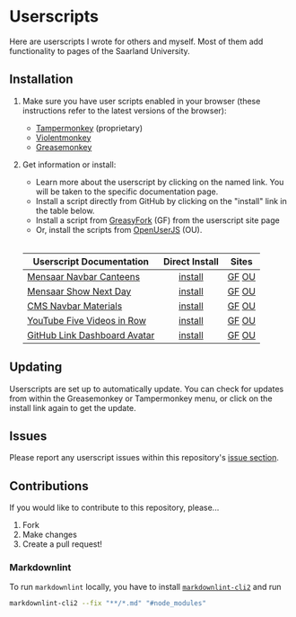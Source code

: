 # Userscripts

Here are userscripts I wrote for others and myself. Most of
them add functionality to pages of the Saarland University.

## Installation

1. Make sure you have user scripts enabled in your browser
   (these instructions refer to the latest versions of the
   browser):

   - [Tampermonkey](https://www.tampermonkey.net/) (proprietary)
   - [Violentmonkey](https://violentmonkey.github.io/get-it/)
   - [Greasemonkey](https://addons.mozilla.org/firefox/addon/greasemonkey/)

2. Get information or install:

   - Learn more about the userscript by clicking on the
     named link. You will be taken to the specific
     documentation page.
   - Install a script directly from GitHub by clicking on
     the "install" link in the table below.
   - Install a script from
     [GreasyFork](https://greasyfork.org/en/users/1462027-ikelax)
     (GF) from the userscript site page
   - Or, install the scripts from
     [OpenUserJS](https://openuserjs.org/users/ikelax/scripts)
     (OU).<br><br>

   | Userscript Documentation                  |   Direct Install    |            Sites            |
   | ----------------------------------------- | :-----------------: | :-------------------------: |
   | [Mensaar Navbar Canteens][mnc-docs]       | [install][mnc-raw]  |  [GF][mnc-gf] [OU][mnc-ou]  |
   | [Mensaar Show Next Day][msnd-docs]        | [install][msnd-raw] | [GF][msnd-gf] [OU][msnd-ou] |
   | [CMS Navbar Materials][cnm-docs]          | [install][cnm-raw]  |  [GF][cnm-gf] [OU][cnm-ou]  |
   | [YouTube Five Videos in Row][yt-docs]     |  [install][yt-raw]  |   [GF][yt-gf] [OU][yt-ou]   |
   | [GitHub Link Dashboard Avatar][glda-docs] | [install][glda-raw] | [GF][glda-gf] [OU][glda-ou] |

[mnc-docs]: docs/Mensaar_Navbar_Canteens.md
[msnd-docs]: docs/Mensaar_Show_Next_Day.md
[cnm-docs]: docs/CMS_Navbar_Materials.md
[yt-docs]: docs/YouTube_Five_Videos_in_Row.md
[glda-docs]: docs/GitHub_Link_Dashboard_Avatar.md
[mnc-raw]: https://github.com/ikelax/userscripts/raw/refs/heads/master/userscripts/mensaar-add-uds-htw.user.js
[msnd-raw]: https://github.com/ikelax/userscripts/raw/refs/heads/master/userscripts/mensaar-show-next-day-when-closed.user.js
[cnm-raw]: https://github.com/ikelax/userscripts/raw/refs/heads/master/userscripts/uds-cms-add-materials.user.js
[yt-raw]: https://github.com/ikelax/userscripts/raw/refs/heads/master/userscripts/youtube-five-videos-in-row.user.js
[glda-raw]: https://github.com/ikelax/userscripts/raw/refs/heads/master/userscripts/github-link-dashboard-avatar.user.js
[mnc-gf]: https://greasyfork.org/en/scripts/533937-mensaar-navbar-uds-htw
[msnd-gf]: https://greasyfork.org/en/scripts/533989-mensaar-show-next-day
[cnm-gf]: https://greasyfork.org/en/scripts/533938-cms-navbar-materials
[yt-gf]: https://greasyfork.org/en/scripts/534750-youtube-five-videos-in-row
[glda-gf]: https://greasyfork.org/en/scripts/537452-github-link-dashboard-avatar
[mnc-ou]: https://openuserjs.org/scripts/ikelax/Mensaar_Navbar_Canteens
[msnd-ou]: https://openuserjs.org/scripts/ikelax/Mensaar_Show_Next_Day
[cnm-ou]: https://openuserjs.org/scripts/ikelax/CMS_Navbar_Materials
[yt-ou]: https://openuserjs.org/scripts/ikelax/YouTube_Five_Videos_in_Row
[glda-ou]: https://openuserjs.org/scripts/ikelax/GitHub_Link_Dashboard_Avatar

## Updating

Userscripts are set up to automatically update. You can
check for updates from within the Greasemonkey or
Tampermonkey menu, or click on the install link again to get
the update.

## Issues

Please report any userscript issues within this repository's [issue section](https://github.com/Mottie/GitHub-userscripts/issues).

## Contributions

If you would like to contribute to this repository, please...

1. Fork
2. Make changes
3. Create a pull request!

### Markdownlint

To run `markdownlint` locally, you have to install
[`markdownlint-cli2`](https://github.com/DavidAnson/markdownlint-cli2)
and run

```sh
markdownlint-cli2 --fix "**/*.md" "#node_modules"
```
